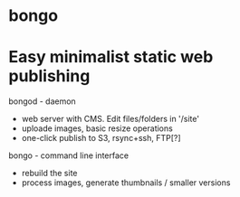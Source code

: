 bongo
=====

# Easy minimalist static web publishing


bongod - daemon

  * web server with CMS. Edit files/folders in '/site' 
  * uploade images, basic resize operations
  * one-click publish to S3, rsync+ssh, FTP[?]



bongo - command line interface

  * rebuild the site
  * process images, generate thumbnails / smaller versions


